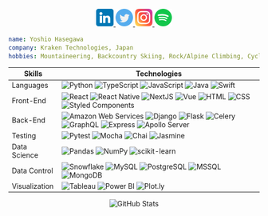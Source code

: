 <p align="center">
  <a href="https://www.linkedin.com/in/yoshiohasegawa">
    <img alt="Yoshio's LinkedIn" width="35px" src="https://raw.githubusercontent.com/yoshiohasegawa/yoshiohasegawa/main/images/linkedin.png" />
  </a>
  <a href="https://twitter.com/yoshiohasegawa">
    <img alt="Yoshio's Twitter" width="35px" src="https://raw.githubusercontent.com/yoshiohasegawa/yoshiohasegawa/main/images/twitter.png" />
  </a>
  <a href="https://www.instagram.com/_yoshiohasegawa">
    <img alt="Yoshio's Instagram" width="35px" src="https://raw.githubusercontent.com/yoshiohasegawa/yoshiohasegawa/main/images/instagram.png" />
  </a>
  <a href="https://open.spotify.com/user/yoshiohasegawa206">
    <img alt="Yoshio's Spotify" width="35px" src="https://raw.githubusercontent.com/yoshiohasegawa/yoshiohasegawa/main/images/spotify.png" />
  </a>
</p>

```yaml
name: Yoshio Hasegawa
company: Kraken Technologies, Japan
hobbies: Mountaineering, Backcountry Skiing, Rock/Alpine Climbing, Cycling, Hiking, Traveling
```

<table align="center">
  <thead>
    <tr>
      <th>Skills</th>
      <th>Technologies</th>
    </tr>
  </thead>
  <tbody>
    <tr>
      <td>Languages</td>
      <td>
        <img alt="Python" src="https://img.shields.io/badge/-Python-000?&logo=python" />
        <img alt="TypeScript" src="https://img.shields.io/badge/-TypeScript-000?&logo=typescript" />
        <img alt="JavaScript" src="https://img.shields.io/badge/-JavaScript-000?&logo=javascript" />
        <img alt="Java" src="https://img.shields.io/badge/-Java-000?&logo=openjdk&logoColor=orange" />
        <img alt="Swift" src="https://img.shields.io/badge/-Swift-000?&logo=swift" />
      </td>
    </tr>
    <tr>
      <td>Front-End</td>
      <td>
        <img alt="React" src="https://img.shields.io/badge/-React-000?&logo=react" />
        <img alt="React Native" src="https://img.shields.io/badge/-React%20Native-000?&logo=react" />
        <img alt="NextJS" src="https://img.shields.io/badge/-NextJS-000?&logo=next.js" />
        <img alt="Vue" src="https://img.shields.io/badge/-Vue-000?logo=vue.js" />
        <img alt="HTML" src="https://img.shields.io/badge/-HTML-000?logo=html5" />
        <img alt="CSS" src="https://img.shields.io/badge/-CSS-000?logo=css3" />
        <img alt="Styled Components" src="https://img.shields.io/badge/-Styled%20Components-000?logo=styled-components" />
      </td>
    </tr>
    <tr>
      <td>Back-End</td>
      <td>
        <img alt="Amazon Web Services" src="https://img.shields.io/badge/-AWS-000?&logo=amazon-aws&logoColor=F90" />
        <img alt="Django" src="https://img.shields.io/badge/-Django-000?&logo=django" />
        <img alt="Flask" src="https://img.shields.io/badge/-Flask-000?logo=flask" />
        <img alt="Celery" src="https://img.shields.io/badge/-Celery-000?logo=celery" />
        <img alt="GraphQL" src="https://img.shields.io/badge/-GraphQL-000?logo=graphql" />
        <img alt="Express" src="https://img.shields.io/badge/-Express-000?logo=express" />
        <img alt="Apollo Server" src="https://img.shields.io/badge/-Apollo%20Server-000?logo=apollo-graphql" />
      </td>
    </tr>
    <tr>
      <td>Testing</td>
      <td>
        <img alt="Pytest" src="https://img.shields.io/badge/-Pytest-000?logo=pytest" />
        <img alt="Mocha" src="https://img.shields.io/badge/-Mocha-000?logo=mocha" />
        <img alt="Chai" src="https://img.shields.io/badge/-Chai-000?logo=chai" />
        <img alt="Jasmine" src="https://img.shields.io/badge/-Jasmine-000?logo=jasmine" />
      </td>
    </tr>
    <tr>
      <td>Data Science</td>
      <td>
        <img alt="Pandas" src="https://img.shields.io/badge/-Pandas-000?logo=pandas" />
        <img alt="NumPy" src="https://img.shields.io/badge/-NumPy-000?logo=numpy" />
        <img alt="scikit-learn" src="https://img.shields.io/badge/-scikit%20learn-000?logo=scikitlearn" />
      </td>
    </tr>
    <tr>
      <td>Data Control</td>
      <td>
        <img alt="Snowflake" src="https://img.shields.io/badge/-Snowflake-000?logo=snowflake" />
        <img alt="MySQL" src="https://img.shields.io/badge/-MySQL-000?logo=mysql" />
        <img alt="PostgreSQL" src="https://img.shields.io/badge/-PostgreSQL-000?logo=postgresql" />
        <img alt="MSSQL" src="https://img.shields.io/badge/-MSSQL-000?logo=microsoft-sql-server" />
        <img alt="MongoDB" src="https://img.shields.io/badge/-MongoDB-000?logo=mongodb" />
      </td>
    </tr>
    <tr>
      <td>Visualization</td>
      <td>
        <img alt="Tableau" src="https://img.shields.io/badge/-Tableau-000?logo=tableau" />
        <img alt="Power BI" src="https://img.shields.io/badge/-Power%20BI-000?logo=power-bi" />
        <img alt="Plot.ly" src="https://img.shields.io/badge/-plotly-000?logo=plotly" />
      </td>
    </tr>
  </tbody>
</table>

<div align="center">
  <img 
       alt="GitHub Stats" 
       src="https://github-readme-stats.vercel.app/api?username=yoshiohasegawa&hide_border=true&show_icons=true&bg_color=283038&title_color=00cc66&icon_color=4db2f0&text_color=cccccc&count_private=true"
           
           
  </img>
</div>
